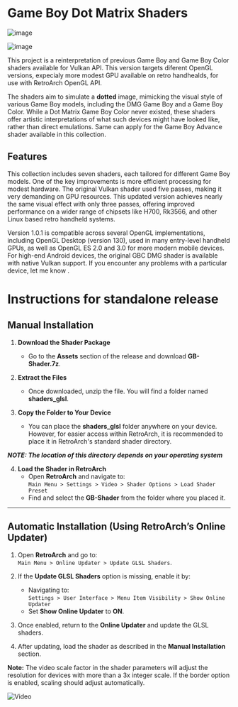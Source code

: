 # Game Boy Dot Matrix Shaders

![image](https://github.com/user-attachments/assets/e99769e9-1646-4a5c-9a6b-913f295a3823)

![image](https://github.com/user-attachments/assets/24bd549b-6bff-4076-abef-0e0b00a759e2)

This project is a reinterpretation of previous Game Boy and Game Boy Color shaders available for Vulkan API. This version targets diferent OpenGL versions, expecialy more modest GPU available on retro handhealds, for use with RetroArch OpenGL API.

The shaders aim to simulate a **dotted** image, mimicking the visual style of various Game Boy models, including the DMG Game Boy and a Game Boy Color. While a Dot Matrix Game Boy Color never existed, these shaders offer artistic interpretations of what such devices might have looked like, rather than direct emulations. Same can apply for the Game Boy Advance shader available in this collection. 

## Features

This collection includes seven shaders, each tailored for different Game Boy models. One of the key improvements is more efficient processing for modest hardware. The original Vulkan shader used five passes, making it very demanding on GPU resources. This updated version achieves nearly the same visual effect with only three passes, offering improved performance on a wider range of chipsets like H700, Rk3566, and other Linux based retro handheld systems.

Version 1.0.1 is compatible across several OpenGL implementations, including OpenGL Desktop (version 130), used in many entry-level handheld GPUs, as well as OpenGL ES 2.0 and 3.0 for more modern mobile devices. For high-end Android devices, the original GBC DMG shader is available with native Vulkan support. If you encounter any problems with a particular device, let me know .

# **Instructions for standalone release**  

## **Manual Installation**  

1. **Download the Shader Package**  
   - Go to the **Assets** section of the release and download **GB-Shader.7z**.  

2. **Extract the Files**  
   - Once downloaded, unzip the file. You will find a folder named **shaders_glsl**.  

3. **Copy the Folder to Your Device**  
   - You can place the **shaders_glsl** folder anywhere on your device. However, for easier access within RetroArch, it is recommended to place it in RetroArch's standard shader directory.  
 
**_NOTE: The location of this directory depends on your operating system_**

4. **Load the Shader in RetroArch**  
   - Open **RetroArch** and navigate to:  
     `Main Menu > Settings > Video > Shader Options > Load Shader Preset`  
   - Find and select the **GB-Shader** from the folder where you placed it.  

---

## **Automatic Installation (Using RetroArch’s Online Updater)**  

1. Open **RetroArch** and go to:  
   `Main Menu > Online Updater > Update GLSL Shaders`.  

2. If the **Update GLSL Shaders** option is missing, enable it by:  
   - Navigating to:  
     `Settings > User Interface > Menu Item Visibility > Show Online Updater`  
   - Set **Show Online Updater** to **ON**.  

3. Once enabled, return to the **Online Updater** and update the GLSL shaders.  

4. After updating, load the shader as described in the **Manual Installation** section.  


**Note:** The video scale factor in the shader parameters will adjust the resolution for devices with more than a 3x integer scale. If the border option is enabled, scaling should adjust automatically.

![Video](https://github.com/user-attachments/assets/5857787b-723d-4b4b-9a6c-1db9af0bbf23)
